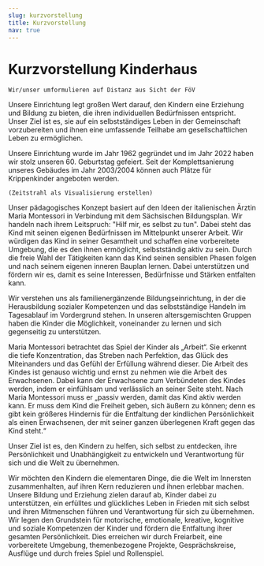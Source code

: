 ```yaml
---
slug: kurzvorstellung
title: Kurzvorstellung
nav: true
---
```


# Kurzvorstellung Kinderhaus

`Wir/unser umformulieren auf Distanz aus Sicht der FöV`

Unsere Einrichtung legt großen Wert darauf, den Kindern eine Erziehung und Bildung zu bieten,
die ihren individuellen Bedürfnissen entspricht. Unser Ziel ist es, sie auf ein selbstständiges Leben
in der Gemeinschaft vorzubereiten und ihnen eine umfassende Teilhabe am gesellschaftlichen
Leben zu ermöglichen.

Unsere Einrichtung wurde im Jahr 1962 gegründet und im Jahr 2022 haben wir stolz unseren 60.
Geburtstag gefeiert. Seit der Komplettsanierung unseres Gebäudes im Jahr 2003/2004 können auch Plätze für Krippenkinder
angeboten werden.

`(Zeitstrahl als Visualisierung erstellen)`

Unser pädagogisches Konzept basiert auf den Ideen der italienischen Ärztin Maria Montessori in
Verbindung mit dem Sächsischen Bildungsplan. Wir handeln nach ihrem Leitspruch: "Hilf mir, es
selbst zu tun". Dabei steht das Kind mit seinen eigenen Bedürfnissen im Mittelpunkt unserer Arbeit.
Wir würdigen das Kind in seiner Gesamtheit und schaffen eine vorbereitete Umgebung, die es den
ihnen ermöglicht, selbstständig aktiv zu sein. Durch die freie Wahl der Tätigkeiten kann das Kind
seinen sensiblen Phasen folgen und nach seinem eigenen inneren Bauplan lernen. Dabei unterstützen und fördern wir es, damit es seine Interessen, Bedürfnisse und Stärken entfalten kann.

Wir verstehen uns als familienergänzende Bildungseinrichtung, in der die Herausbildung sozialer
Kompetenzen und das selbstständige Handeln im Tagesablauf im Vordergrund stehen. In unseren
altersgemischten Gruppen haben die Kinder die Möglichkeit, voneinander zu lernen und sich gegenseitig zu unterstützen.

Maria Montessori betrachtet das Spiel der Kinder als „Arbeit“. Sie erkennt die tiefe Konzentration,
das Streben nach Perfektion, das Glück des Miteinanders und das Gefühl der Erfüllung während
dieser. Die Arbeit des Kindes ist genauso wichtig und ernst zu nehmen wie die Arbeit des Erwachsenen. Dabei kann der Erwachsene zum Verbündeten des Kindes werden, indem er einfühlsam
und verlässlich an seiner Seite steht. Nach Maria Montessori muss er „passiv werden, damit das
Kind aktiv werden kann. Er muss dem Kind die Freiheit geben, sich äußern zu können; denn es gibt
kein größeres Hindernis für die Entfaltung der kindlichen Persönlichkeit als einen Erwachsenen,
der mit seiner ganzen überlegenen Kraft gegen das Kind steht.“

Unser Ziel ist es, den Kindern zu helfen, sich selbst zu entdecken, ihre Persönlichkeit und Unabhängigkeit zu entwickeln und Verantwortung für sich und die Welt zu übernehmen.

Wir möchten den Kindern die elementaren Dinge, die die Welt im Innersten zusammenhalten, auf
ihren Kern reduzieren und ihnen erlebbar machen. Unsere Bildung und Erziehung zielen darauf
ab, Kinder dabei zu unterstützen, ein erfülltes und glückliches Leben in Frieden mit sich selbst und
ihren Mitmenschen führen und Verantwortung für sich zu übernehmen. Wir legen den Grundstein
für motorische, emotionale, kreative, kognitive und soziale Kompetenzen der Kinder und fördern
die Entfaltung ihrer gesamten Persönlichkeit. Dies erreichen wir durch Freiarbeit, eine vorbereitete
Umgebung, themenbezogene Projekte, Gesprächskreise, Ausflüge und durch
freies Spiel und Rollenspiel.
